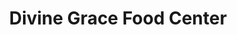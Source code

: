 ---
title: "Divine Grace Food Center"
url: /monrovia/divine-grace-food-center/
shop: convenience
---